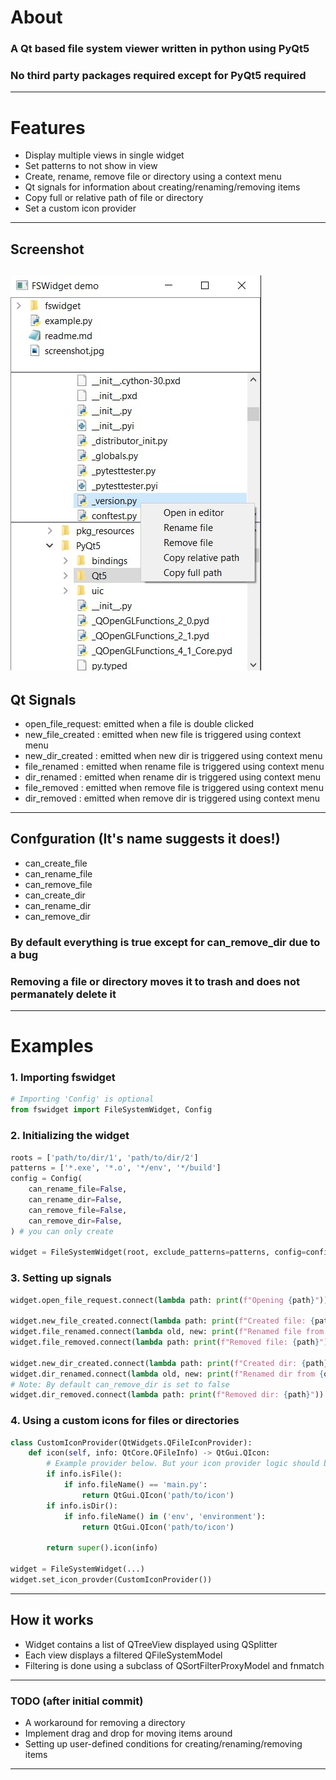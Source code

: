 # About
### A Qt based file system viewer written in python using PyQt5
### No third party packages required except for PyQt5 required

---
# Features
- Display multiple views in single widget
- Set patterns to not show in view
- Create, rename, remove file or directory using a context menu
- Qt signals for information about creating/renaming/removing items
- Copy full or relative path of file or directory
- Set a custom icon provider

---
## Screenshot
![Screenshot](./screenshot.jpg)
---
## Qt Signals
- open_file_request: emitted when a file is double clicked
- new_file_created : emitted when new file is triggered using context menu
- new_dir_created  : emitted when new dir is triggered using context menu
- file_renamed     : emitted when rename file is triggered using context menu
- dir_renamed      : emitted when rename dir is triggered using context menu
- file_removed     : emitted when remove file is triggered using context menu
- dir_removed      : emitted when remove dir is triggered using context menu

---
## Confguration (It's name suggests it does!)
- can_create_file
- can_rename_file
- can_remove_file
- can_create_dir
- can_rename_dir
- can_remove_dir
### By default everything is true except for can_remove_dir due to a bug
### Removing a file or directory moves it to trash and does not permanately delete it

---
# Examples

### 1. Importing fswidget
```python
# Importing 'Config' is optional
from fswidget import FileSystemWidget, Config
```

### 2. Initializing the widget
```python
roots = ['path/to/dir/1', 'path/to/dir/2']
patterns = ['*.exe', '*.o', '*/env', '*/build']
config = Config(
    can_rename_file=False,
    can_rename_dir=False,
    can_remove_file=False,
    can_remove_dir=False,
) # you can only create

widget = FileSystemWidget(root, exclude_patterns=patterns, config=config)
```

### 3. Setting up signals
```python
widget.open_file_request.connect(lambda path: print(f"Opening {path}"))

widget.new_file_created.connect(lambda path: print(f"Created file: {path}"))
widget.file_renamed.connect(lambda old, new: print(f"Renamed file from {old} to {new}"))
widget.file_removed.connect(lambda path: print(f"Removed file: {path}"))

widget.new_dir_created.connect(lambda path: print(f"Created dir: {path}"))
widget.dir_renamed.connect(lambda old, new: print(f"Renamed dir from {old} to {new}"))
# Note: By default can_remove_dir is set to false
widget.dir_removed.connect(lambda path: print(f"Removed dir: {path}"))
```

### 4. Using a custom icons for files or directories
```python
class CustomIconProvider(QtWidgets.QFileIconProvider):
    def icon(self, info: QtCore.QFileInfo) -> QtGui.QIcon:
        # Example provider below. But your icon provider logic should be here
        if info.isFile():
            if info.fileName() == 'main.py':
                return QtGui.QIcon('path/to/icon')
        if info.isDir():
            if info.fileName() in ('env', 'environment'):
                return QtGui.QIcon('path/to/icon')

        return super().icon(info)

widget = FileSystemWidget(...)
widget.set_icon_provder(CustomIconProvider())
```

---
## How it works
- Widget contains a list of QTreeView displayed using QSplitter
- Each view displays a filtered QFileSystemModel
- Filtering is done using a subclass of QSortFilterProxyModel and fnmatch

---
### TODO (after initial commit)
- A workaround for removing a directory
- Implement drag and drop for moving items around
- Setting up user-defined conditions for creating/renaming/removing items

---
